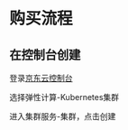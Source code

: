 
# 购买流程



## 在控制台创建

登录[京东云控制台](https://console.jdcloud.com/overview)

选择弹性计算-Kubernetes集群

进入集群服务-集群，点击创建

